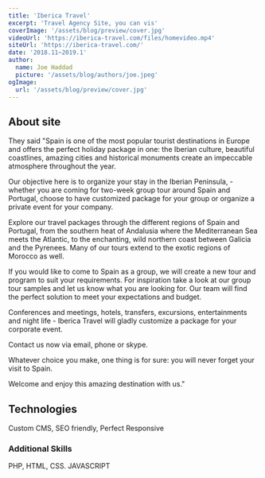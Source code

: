```yaml
---
title: 'Iberica Travel'
excerpt: 'Travel Agency Site, you can vis'
coverImage: '/assets/blog/preview/cover.jpg'
videoUrl: 'https://iberica-travel.com/files/homevideo.mp4'
siteUrl: 'https://iberica-travel.com/'
date: '2018.11~2019.1'
author:
  name: Joe Haddad
  picture: '/assets/blog/authors/joe.jpeg'
ogImage:
  url: '/assets/blog/preview/cover.jpg'
---
```


## About site
They said
"Spain is one of the most popular tourist destinations in Europe and offers the perfect holiday package in one: the Iberian culture, beautiful coastlines, amazing cities and historical monuments create an impeccable atmosphere throughout the year.

Our objective here is to organize your stay in the Iberian Peninsula, - whether you are coming for two-week group tour around Spain and Portugal, choose to have customized package for your group or organize a private event for your company. 

Explore our travel packages through the different regions of Spain and Portugal, from the southern heat of Andalusia where the Mediterranean Sea meets the Atlantic, to the enchanting, wild northern coast between Galicia and the Pyrenees. Many of our tours extend to the exotic regions of Morocco as well. 

If you would like to come to Spain as a group, we will create a new tour and program to suit your requirements. For inspiration take a look at our group tour samples and let us know what you are looking for. Our team will find the perfect solution to meet your expectations and budget.

Conferences and meetings, hotels, transfers, excursions, entertainments and night life - Iberica Travel will gladly customize a package for your corporate event.

Contact us now via email, phone or skype.

Whatever choice you make, one thing is for sure: you will never forget your visit to Spain.

Welcome and enjoy this amazing destination with us."
## Technologies
Custom CMS, SEO friendly, Perfect Responsive

### Additional Skills
PHP, HTML, CSS. JAVASCRIPT
